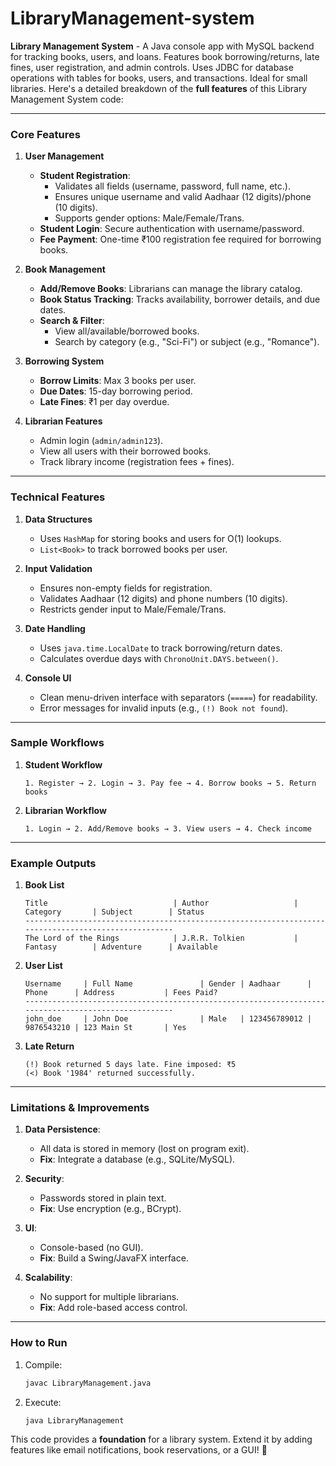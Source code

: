 # LibraryManagement-system
**Library Management System** - A Java console app with MySQL backend for tracking books, users, and loans. Features book borrowing/returns, late fines, user registration, and admin controls. Uses JDBC for database operations with tables for books, users, and transactions. Ideal for small libraries.
Here's a detailed breakdown of the **full features** of this Library Management System code:

---

### **Core Features**
1. **User Management**
   - **Student Registration**:  
     - Validates all fields (username, password, full name, etc.).  
     - Ensures unique username and valid Aadhaar (12 digits)/phone (10 digits).  
     - Supports gender options: Male/Female/Trans.  
   - **Student Login**: Secure authentication with username/password.  
   - **Fee Payment**: One-time ₹100 registration fee required for borrowing books.  

2. **Book Management**  
   - **Add/Remove Books**: Librarians can manage the library catalog.  
   - **Book Status Tracking**: Tracks availability, borrower details, and due dates.  
   - **Search & Filter**:  
     - View all/available/borrowed books.  
     - Search by category (e.g., "Sci-Fi") or subject (e.g., "Romance").  

3. **Borrowing System**  
   - **Borrow Limits**: Max 3 books per user.  
   - **Due Dates**: 15-day borrowing period.  
   - **Late Fines**: ₹1 per day overdue.  

4. **Librarian Features**  
   - Admin login (`admin/admin123`).  
   - View all users with their borrowed books.  
   - Track library income (registration fees + fines).  

---

### **Technical Features**
1. **Data Structures**  
   - Uses `HashMap` for storing books and users for O(1) lookups.  
   - `List<Book>` to track borrowed books per user.  

2. **Input Validation**  
   - Ensures non-empty fields for registration.  
   - Validates Aadhaar (12 digits) and phone numbers (10 digits).  
   - Restricts gender input to Male/Female/Trans.  

3. **Date Handling**  
   - Uses `java.time.LocalDate` to track borrowing/return dates.  
   - Calculates overdue days with `ChronoUnit.DAYS.between()`.  

4. **Console UI**  
   - Clean menu-driven interface with separators (`=====`) for readability.  
   - Error messages for invalid inputs (e.g., `(!) Book not found`).  

---

### **Sample Workflows**
1. **Student Workflow**  
   ```
   1. Register → 2. Login → 3. Pay fee → 4. Borrow books → 5. Return books
   ```

2. **Librarian Workflow**  
   ```
   1. Login → 2. Add/Remove books → 3. View users → 4. Check income
   ```

---

### **Example Outputs**
1. **Book List**  
   ```
   Title                            | Author                   | Category       | Subject        | Status
   ----------------------------------------------------------------------------------------------------
   The Lord of the Rings            | J.R.R. Tolkien           | Fantasy        | Adventure      | Available
   ```

2. **User List**  
   ```
   Username     | Full Name               | Gender | Aadhaar      | Phone      | Address           | Fees Paid?
   ----------------------------------------------------------------------------------------------------
   john_doe     | John Doe                | Male   | 123456789012 | 9876543210 | 123 Main St       | Yes
   ```

3. **Late Return**  
   ```
   (!) Book returned 5 days late. Fine imposed: ₹5
   (<) Book '1984' returned successfully.
   ```

---

### **Limitations & Improvements**
1. **Data Persistence**:  
   - All data is stored in memory (lost on program exit).  
   - **Fix**: Integrate a database (e.g., SQLite/MySQL).  

2. **Security**:  
   - Passwords stored in plain text.  
   - **Fix**: Use encryption (e.g., BCrypt).  

3. **UI**:  
   - Console-based (no GUI).  
   - **Fix**: Build a Swing/JavaFX interface.  

4. **Scalability**:  
   - No support for multiple librarians.  
   - **Fix**: Add role-based access control.  

---

### **How to Run**
1. Compile:  
   ```bash
   javac LibraryManagement.java
   ```
2. Execute:  
   ```bash
   java LibraryManagement
   ```

This code provides a **foundation** for a library system. Extend it by adding features like email notifications, book reservations, or a GUI! 🚀
